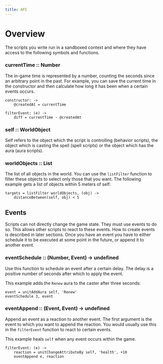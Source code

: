 ```yaml
---
title: API
---
```


# Overview

The scripts you write run in a sandboxed context and where they have access to
the following symbols and functions.


### currentTime :: Number

The in-game time is represented by a number, counting the seconds since an
arbitrary point in the past. For example, you can save the current time in the
constructor and then calculate how long it has been when a certain events
occurs.

    constructor: ->
        @createdAt = currentTime

    filterEvent: (e) ->
        diff = currentTime - @createdAt


### self :: WorldObject

Self refers to the object which the script is controlling (behavior scripts),
the object which is casting the spell (spell scripts) or the object which has
the aura (aura scripts).


### worldObjects :: List

The list of all objects in the world. You can use the `listFilter` function to
filter these objects to select only those that you want. The following example
gets a list of objects within 5 meters of self:

    targets = listFilter worldObjects, (obj) ->
        distanceBetween(self, obj) < 5


## Events

Scripts can not directly change the game state. They must use events to do so.
This allows other scripts to react to these events. How to create events is
described in later sections. Once you have an event you have to either
schedule it to be executed at some point in the future, or append it to
another event.


### eventSchedule :: (Number, Event) -> undefined

Use this function to schedule an event after a certain delay. The delay is
a positive number of seconds after which to apply the event.

This example adds the `Renew` aura to the caster after three seconds:

    event = unitAddAura self, 'Renew'
    eventSchedule 3, event


### eventAppend :: (Event, Event) -> undefined

Append an event as a reaction to another event. The first argument is the
event to which you want to append the reaction. You would usually use this in
the `filterEvent` function to react to certain events.

This example heals `self` when any event occurs within the game.

    filterEvent: (e) ->
        reaction = unitChangeAttributeBy self, 'health', +10
        eventAppend e, reaction
